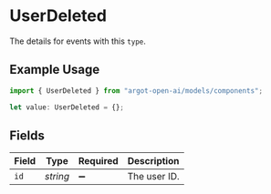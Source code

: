 # UserDeleted

The details for events with this `type`.

## Example Usage

```typescript
import { UserDeleted } from "argot-open-ai/models/components";

let value: UserDeleted = {};
```

## Fields

| Field              | Type               | Required           | Description        |
| ------------------ | ------------------ | ------------------ | ------------------ |
| `id`               | *string*           | :heavy_minus_sign: | The user ID.       |